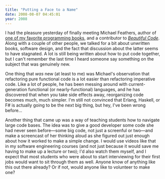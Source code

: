 ```yaml
---
title: "Putting a Face to a Name"
date: 2008-08-07 04:45:01
year: 2008
---
```

I had the pleasure yesterday of finally meeting Michael Feathers, author of <a href="http://www.amazon.com/Working-Effectively-Legacy-Robert-Martin/dp/0131177052">one of my favorite programming books</a>, and a contributor to <a href="http://www.amazon.com/Beautiful-Code-Leading-Programmers-Practice/dp/0596510047"><em>Beautiful Code</em></a>.  Along with a couple of other people, we talked for a bit about unwritten books, software design, and the fact that discussion about the latter seems to have stagnated.  A lot is still being written about how to put code together, but I can't remember the last time I heard someone say something on the subject that was genuinely new.

One thing that <em>was</em> new (at least to me) was Michael's observation that refactoring pure functional code is a lot easier than refactoring imperative code. Like a lot of people, he has been messing around with current-generation functional (or nearly-functional) languages, and he has discovered that when you take side effects away, reorganizing code becomes much, much simpler. I'm still not convinced that Erlang, Haskell, or F# is actually going to be the next big thing, but hey, I've been wrong before…

Another thing that came up was a way of teaching students how to navigate large code bases.  The idea was to give a good developer some code she had never seen before—some big code, not just a screenful or two—and make a screencast of her thinking aloud as she figured out just enough about how it worked to make a simple change.  I would use videos like that in my software engineering courses (and not just because it would save me having to make up a lecture or two); I'd also watch them myself, and I expect that most students who were about to start interviewing for their first jobs would want to sit through them as well.  Anyone know of anything like this out there already?  Or if not, would anyone like to volunteer to make one?
